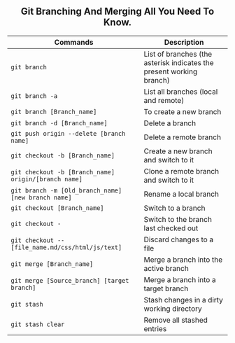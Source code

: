 ## <h2 align="center">Git Branching And Merging All You Need To Know.  </h2>

| Commands | Description |
| ------- | ----------- |
| `git branch` | List of branches (the asterisk indicates the present working branch) |
| `git branch -a` | List all branches (local and remote) |
| `git branch [Branch_name]` | To create a new branch |
| `git branch -d [Branch_name]` | Delete a branch |
| `git push origin --delete [branch name]` | Delete a remote branch |
| `git checkout -b [Branch_name]` | Create a new branch and switch to it |
| `git checkout -b [Branch_name] origin/[branch name]` | Clone a remote branch and switch to it |
| `git branch -m [Old_branch_name] [new branch name]` | Rename a local branch |
| `git checkout [Branch_name]` | Switch to a branch |
| `git checkout -` | Switch to the branch last checked out |
| `git checkout -- [file_name.md/css/html/js/text]` | Discard changes to a file |
| `git merge [Branch_name]` | Merge a branch into the active branch |
| `git merge [Source_branch] [target branch]` | Merge a branch into a target branch |
| `git stash` | Stash changes in a dirty working directory |
| `git stash clear` | Remove all stashed entries |
